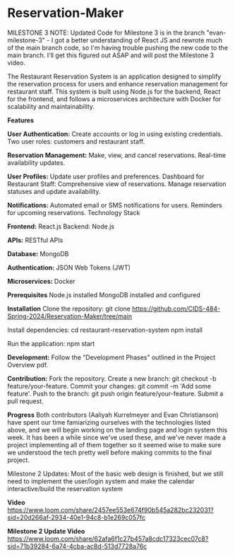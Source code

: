 # Reservation-Maker

MILESTONE 3 NOTE:
Updated Code for Milestone 3 is in the branch "evan-milestone-3" - I got a better understanding of React JS and rewrote much of the main branch code, so I'm having trouble pushing the new code to the main branch. I'll get this figured out ASAP and will post the Milestone 3 video.

The Restaurant Reservation System is an application designed to simplify the reservation process for users and enhance reservation management for restaurant staff. This system is built using Node.js for the backend, React for the frontend, and follows a microservices architecture with Docker for scalability and maintainability.

**Features**

**User Authentication:**
Create accounts or log in using existing credentials.
Two user roles: customers and restaurant staff.

**Reservation Management:**
Make, view, and cancel reservations.
Real-time availability updates.

**User Profiles:**
Update user profiles and preferences.
Dashboard for Restaurant Staff:
Comprehensive view of reservations.
Manage reservation statuses and update availability.

**Notifications:**
Automated email or SMS notifications for users.
Reminders for upcoming reservations.
Technology Stack

**Frontend:**
React.js
Backend:
Node.js

**APIs:**
RESTful APIs

**Database:**
MongoDB

**Authentication:**
JSON Web Tokens (JWT)

**Microservices:**
Docker

**Prerequisites**
Node.js installed
MongoDB installed and configured

**Installation**
Clone the repository:
git clone https://github.com/CIDS-484-Spring-2024/Reservation-Maker/tree/main

Install dependencies:
cd restaurant-reservation-system
npm install

Run the application:
npm start

**Development:**
Follow the "Development Phases" outlined in the Project Overview pdf.

**Contribution:**
Fork the repository.
Create a new branch: git checkout -b feature/your-feature.
Commit your changes: git commit -m 'Add some feature'.
Push to the branch: git push origin feature/your-feature.
Submit a pull request.

**Progress**
Both contributors (Aaliyah Kurrelmeyer and Evan Christianson) have spent our time famiarizing ourselves with the technologies listed above, and we will begin working on the landing page and login system this week. It has been a while since we've used these, and we've never made a project implementing all of them together so it seemed wise to make sure we understood the tech pretty well before making commits to the final project.

Milestone 2 Updates:
Most of the basic web design is finished, but we still need to implement the user/login system and make the calendar interactive/build the reservation system

**Video**
https://www.loom.com/share/2457ee553e674f90b545a282bc232031?sid=20d266af-2934-40e1-94c8-b1e269c057fc 

**Milestone 2 Update Video**
https://www.loom.com/share/62afa6f1c27b457a8cdc17323cec07c8?sid=71b39284-6a74-4cba-ac8d-513d7728a76c 

